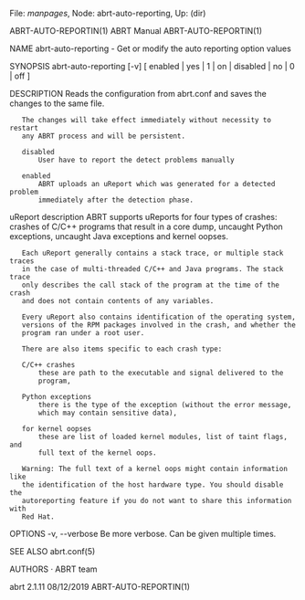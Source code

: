 File: *manpages*,  Node: abrt-auto-reporting,  Up: (dir)

ABRT-AUTO-REPORTIN(1)             ABRT Manual            ABRT-AUTO-REPORTIN(1)



NAME
       abrt-auto-reporting - Get or modify the auto reporting option values

SYNOPSIS
       abrt-auto-reporting [-v] [ enabled | yes | 1 | on | disabled | no | 0 |
       off ]

DESCRIPTION
       Reads the configuration from abrt.conf and saves the changes to the
       same file.

       The changes will take effect immediately without necessity to restart
       any ABRT process and will be persistent.

       disabled
           User have to report the detect problems manually

       enabled
           ABRT uploads an uReport which was generated for a detected problem
           immediately after the detection phase.

   uReport description
       ABRT supports uReports for four types of crashes: crashes of C/C++
       programs that result in a core dump, uncaught Python exceptions,
       uncaught Java exceptions and kernel oopses.

       Each uReport generally contains a stack trace, or multiple stack traces
       in the case of multi-threaded C/C++ and Java programs. The stack trace
       only describes the call stack of the program at the time of the crash
       and does not contain contents of any variables.

       Every uReport also contains identification of the operating system,
       versions of the RPM packages involved in the crash, and whether the
       program ran under a root user.

       There are also items specific to each crash type:

       C/C++ crashes
           these are path to the executable and signal delivered to the
           program,

       Python exceptions
           there is the type of the exception (without the error message,
           which may contain sensitive data),

       for kernel oopses
           these are list of loaded kernel modules, list of taint flags, and
           full text of the kernel oops.

       Warning: The full text of a kernel oops might contain information like
       the identification of the host hardware type. You should disable the
       autoreporting feature if you do not want to share this information with
       Red Hat.

OPTIONS
       -v, --verbose
           Be more verbose. Can be given multiple times.

SEE ALSO
       abrt.conf(5)

AUTHORS
       ·   ABRT team



abrt 2.1.11                       08/12/2019             ABRT-AUTO-REPORTIN(1)
